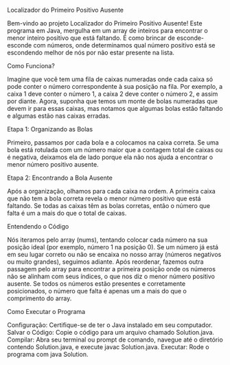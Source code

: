 Localizador do Primeiro Positivo Ausente

Bem-vindo ao projeto Localizador do Primeiro Positivo Ausente! Este programa em Java, mergulha em um array de inteiros para encontrar o menor inteiro positivo que está faltando. É como brincar de esconde-esconde com números, onde determinamos qual número positivo está se escondendo melhor de nós por não estar presente na lista.

Como Funciona?

Imagine que você tem uma fila de caixas numeradas onde cada caixa só pode conter o número correspondente à sua posição na fila. Por exemplo, a caixa 1 deve conter o número 1, a caixa 2 deve conter o número 2, e assim por diante. Agora, suponha que temos um monte de bolas numeradas que devem ir para essas caixas, mas notamos que algumas bolas estão faltando e algumas estão nas caixas erradas.

Etapa 1: Organizando as Bolas

Primeiro, passamos por cada bola e a colocamos na caixa correta. Se uma bola está rotulada com um número maior que a contagem total de caixas ou é negativa, deixamos ela de lado porque ela não nos ajuda a encontrar o menor número positivo ausente.

Etapa 2: Encontrando a Bola Ausente

Após a organização, olhamos para cada caixa na ordem. A primeira caixa que não tem a bola correta revela o menor número positivo que está faltando. Se todas as caixas têm as bolas corretas, então o número que falta é um a mais do que o total de caixas.

Entendendo o Código

Nós iteramos pelo array (nums), tentando colocar cada número na sua posição ideal (por exemplo, número 1 na posição 0).
Se um número já está em seu lugar correto ou não se encaixa no nosso array (números negativos ou muito grandes), seguimos adiante.
Após reordenar, fazemos outra passagem pelo array para encontrar a primeira posição onde os números não se alinham com seus índices, o que nos diz o menor número positivo ausente.
Se todos os números estão presentes e corretamente posicionados, o número que falta é apenas um a mais do que o comprimento do array.

Como Executar o Programa

Configuração: Certifique-se de ter o Java instalado em seu computador.
Salvar o Código: Copie o código para um arquivo chamado Solution.java.
Compilar: Abra seu terminal ou prompt de comando, navegue até o diretório contendo Solution.java, e execute javac Solution.java.
Executar: Rode o programa com java Solution.
